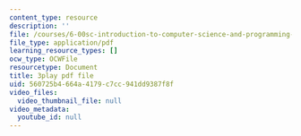```yaml
---
content_type: resource
description: ''
file: /courses/6-00sc-introduction-to-computer-science-and-programming-spring-2011/560725b4664a4179c7cc941dd9387f8f_TIQTYgmavC4.pdf
file_type: application/pdf
learning_resource_types: []
ocw_type: OCWFile
resourcetype: Document
title: 3play pdf file
uid: 560725b4-664a-4179-c7cc-941dd9387f8f
video_files:
  video_thumbnail_file: null
video_metadata:
  youtube_id: null
---
```


